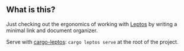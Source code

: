 ## What is this?
Just checking out the ergonomics of working with [Leptos](https://leptos.dev/) by writing a minimal link and document organizer.

Serve with [cargo-leptos](https://github.com/leptos-rs/cargo-leptos): `cargo leptos serve` at the root of the project.
